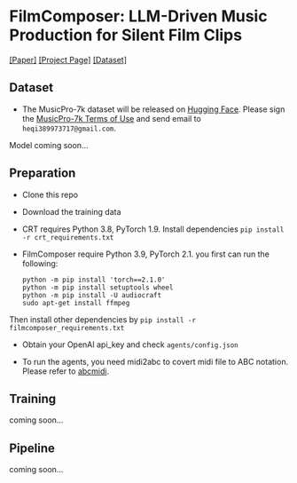 # FilmComposer: LLM-Driven Music Production for Silent Film Clips

[[Paper]](https://arxiv.org/abs/2503.08147) [[Project Page]](https://apple-jun.github.io/FilmComposer.github.io/) [[Dataset]](https://huggingface.co/datasets/apple-jun/MusicPro-7k)

## Dataset
* The MusicPro-7k dataset will be released on [Hugging Face](https://huggingface.co/datasets/apple-jun/MusicPro-7k). Please sign the [MusicPro-7k Terms of Use](https://github.com/Apple-jun/FilmComposer/blob/main/MusicPro-7k_Terms_of_Use.pdf) and send email to `heqi389973717@gmail.com`.

Model coming soon...

## Preparation

* Clone this repo

* Download the training data

* CRT requires Python 3.8, PyTorch 1.9. Install dependencies `pip install -r crt_requirements.txt`

* FilmComposer require Python 3.9, PyTorch 2.1. you first can run the following:
    ```shell
    python -m pip install 'torch==2.1.0'
    python -m pip install setuptools wheel
    python -m pip install -U audiocraft
    sudo apt-get install ffmpeg
    ```
Then install other dependencies by `pip install -r filmcomposer_requirements.txt`

* Obtain your OpenAI api_key and check `agents/config.json`

* To run the agents, you need midi2abc to covert midi file to ABC notation. Please refer to [abcmidi](https://github.com/xlvector/abcmidi).

## Training
coming soon...

## Pipeline
coming soon...
